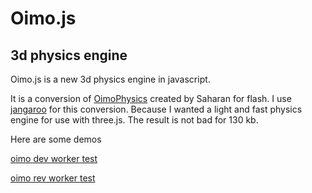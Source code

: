 Oimo.js
=========

## 3d physics engine ##


Oimo.js is a new 3d physics engine in javascript.

It is a conversion of [OimoPhysics](https://github.com/saharan/OimoPhysics) created by Saharan for flash. I use [jangaroo](http://www.jangaroo.net/home/) for this conversion. Because I wanted a light and fast physics engine for use with three.js. The result is not bad for 130 kb.

Here are some demos

[oimo dev worker test](http://lo-th.github.io/loth/oimo.js/index.html)

[oimo rev worker test](http://lo-th.github.io/loth/oimo.js/index_rev.html)
